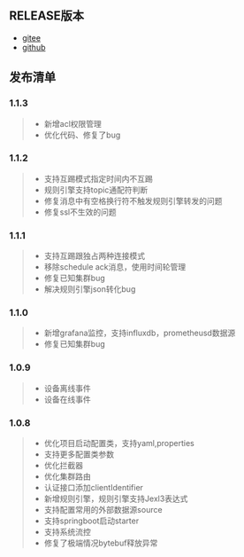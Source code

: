<!--
.. title: 版本
.. slug: release
.. date: 2021-09-20 18:21:38 UTC+1
.. tags: tag
.. category: category
.. link: link
.. description:
.. type: text
-->


## RELEASE版本
- [gitee](https://gitee.com/quickmsg/mqtt-cluster/releases)
- [github](https://github.com/quickmsg/smqtt/releases)


## 发布清单

### 1.1.3

> -  新增acl权限管理
> -  优化代码、修复了bug

### 1.1.2

> - 支持互踢模式指定时间内不互踢
> -  规则引擎支持topic通配符判断
> -  修复消息中有空格换行符不触发规则引擎转发的问题
> -  修复ssl不生效的问题

### 1.1.1

> - 支持互踢跟独占两种连接模式
> - 移除schedule ack消息，使用时间轮管理
> - 修复已知集群bug
> - 解决规则引擎json转化bug
    
    
    

### 1.1.0

> - 新增grafana监控，支持influxdb，prometheusd数据源
> - 修复已知集群bug

### 1.0.9
> - 设备离线事件
> - 设备在线事件

### 1.0.8

> - 优化项目启动配置类，支持yaml,properties
> - 支持更多配置类参数
> - 优化拦截器
> - 优化集群路由
> - 认证接口添加clientIdentifier
> - 新增规则引擎，规则引擎支持Jexl3表达式
> - 支持配置常用的外部数据源source
> - 支持springboot启动starter
> - 支持系统流控
> - 修复了极端情况bytebuf释放异常
